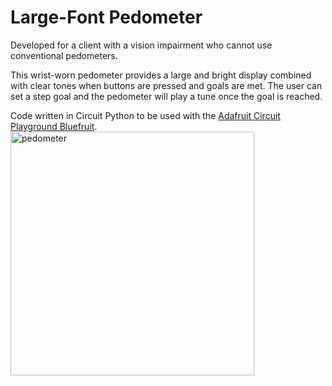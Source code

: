 # Large-Font Pedometer
Developed for a client with a vision impairment who cannot use conventional pedometers.

This wrist-worn pedometer provides a large and bright display combined with clear tones when buttons are pressed and goals are met. The user can set a step goal and the pedometer will play a tune once the goal is reached.

Code written in Circuit Python to be used with the [Adafruit Circuit Playground Bluefruit](https://learn.adafruit.com/adafruit-circuit-playground-bluefruit).
<img src="https://user-images.githubusercontent.com/20731423/184932790-6d319cb6-045d-49e6-8154-1ef9d4a9388e.JPG" alt="pedometer" style="width:390px;"/>
